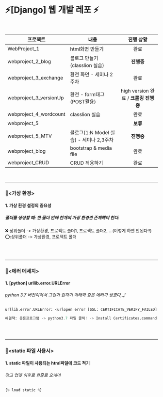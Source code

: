 # ⚡️[Django] 웹 개발 레포 ⚡️

<br/>

|프로젝트|내용|진행 상황|
|------|---|:---:|
|WebProject_1|html화면 만들기|완료|
|webproject_2_blog|블로그 만들기(classlion 실습)|**진행중**|
|webproject_3_exchange|환전 화면 - 세미나 2주차|완료|
|webproject_3_versionUp|환전 - form태그(POST활용)|high version 완료 / **크롤링 진행중**|
|webproject_4_wordcount|classlion 실습|완료|
|webproject_5||**보류**|
|webproject_5_MTV|블로그(1:N Model 실습) - 세미나 2,3주차|**진행중**|
|webproject_blog|bootstrap & media file|완료|
|webproject_CRUD|CRUD 적용하기|완료|

<br/>
<hr/>

### 📍<가상 환경>   
#### 1. 가상 환경 설정의 중요성   
##### 폴더를 생성할 때: 한 폴더 안에 한개의 가상 환경만 존재해야 한다.   
❌:상위폴더 -> 가상환경, 프로젝트 폴더1, 프로젝트 폴더2, ...(이렇게 하면 안된다!!)   
⭕️:상위폴더 -> 가상환경, 프로젝트 폴더

<br/>
<br/>
<hr/>

### 📍<에러 메세지> 
#### 1. [python] urllib.error.URLError   
###### python 3.7 버전이어서 그런가 갑자기 아래와 같은 에러가 생겼다,,,!   
```python
urllib.error.URLError: <urlopen error [SSL: CERTIFICATE_VERIFY_FAILED] certificate verify failed: unable to get local issuer certificate (_ssl.c:1076)>
```   
```python
해결책: 응용프로그램 -> python3.7 파일 클릭! -> Install Certificates.command 더블 클릭하여 실행!  
```   
<br/>
<br/>
<hr/>

### 📍<static 파일 사용시>   
#### 1. static 파일이 사용되는 html파일에 코드 적기
###### 장고 업뎃 이후로 한줄로 오케이   
```python   
{% load static %}
```   


